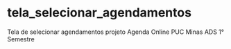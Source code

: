# tela_selecionar_agendamentos
Tela de selecionar agendamentos projeto Agenda Online PUC Minas ADS 1° Semestre

